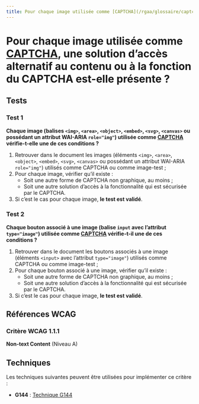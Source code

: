 ```yaml
---
title: Pour chaque image utilisée comme [CAPTCHA](/rgaa/glossaire/captcha), une solution d’accès alternatif au contenu ou à la fonction du CAPTCHA est-elle présente ?
---
```


# Pour chaque image utilisée comme [CAPTCHA](/rgaa/glossaire/captcha), une solution d’accès alternatif au contenu ou à la fonction du CAPTCHA est-elle présente ?



## Tests

### Test 1

**Chaque image (balises `<img>`, `<area>`, `<object>`, `<embed>`, `<svg>`, `<canvas>` ou possédant un attribut WAI-ARIA `role="img"`) utilisée comme [CAPTCHA](/rgaa/glossaire/captcha) vérifie-t-elle une de ces conditions ?**

1. Retrouver dans le document les images (éléments `<img>`, `<area>`, `<object>`, `<embed>`, `<svg>`, `<canvas>` ou possédant un attribut WAI-ARIA `role="img"`) utilisés comme CAPTCHA ou comme image-test ;
2. Pour chaque image, vérifier qu’il existe :
   - Soit une autre forme de CAPTCHA non graphique, au moins ;
   - Soit une autre solution d’accès à la fonctionnalité qui est sécurisée par le CAPTCHA.
3. Si c’est le cas pour chaque image, **le test est validé**.

### Test 2

**Chaque bouton associé à une image (balise `input` avec l’attribut `type="image"`) utilisée comme [CAPTCHA](/rgaa/glossaire/captcha) vérifie-t-il une de ces conditions ?**

1. Retrouver dans le document les boutons associés à une image (éléments `<input>` avec l’attribut `type="image"`) utilisés comme CAPTCHA ou comme image-test ;
2. Pour chaque bouton associé à une image, vérifier qu’il existe :
   - Soit une autre forme de CAPTCHA non graphique, au moins ;
   - Soit une autre solution d’accès à la fonctionnalité qui est sécurisée par le CAPTCHA.
3. Si c’est le cas pour chaque image, **le test est validé**.



## Références WCAG

### Critère WCAG 1.1.1

**Non-text Content** (Niveau A)



## Techniques

Les techniques suivantes peuvent être utilisées pour implémenter ce critère :

- **G144** : [Technique G144](https://www.w3.org/WAI/WCAG21/Techniques/html/G144)
